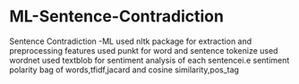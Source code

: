 # ML-Sentence-Contradiction
Sentence Contradiction -ML
used nltk package for extraction and preprocessing features
used punkt for word and sentence tokenize
used wordnet
used textblob for sentiment analysis of each sentencei.e sentiment polarity
bag of words,tfidf,jacard and cosine similarity,pos_tag

                      
